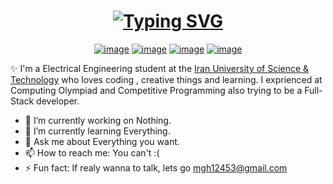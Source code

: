 <h1 align = "center">
<a href="https://git.io/typing-svg"><img src="https://readme-typing-svg.herokuapp.com?font=Fira+Code&size=75&duration=1500&pause=600&color=0CE82B&background=000000EE&center=true&vCenter=true&multiline=true&width=1920&height=384&lines=Hello+there!;My+name+is+MohammadReza+Gholamzade%2C;Welcome+to+my+README" alt="Typing SVG" /></a>
</h1>

<div align="center">

[![image](https://img.shields.io/badge/Telegram-blue?style=for-the-badge&logo=telegram)](https://t.me/mmd0dmm)
[![image](https://img.shields.io/badge/Gmail-D14836?style=for-the-badge&logo=gmail&logoColor=white)](mailto:mgh12453@gmail.com)
[![image](https://img.shields.io/badge/codeforces-blueviolet?style=for-the-badge&logo=codeforces&logoColor=white)](https://codeforces.com/profile/Mohammad.gholamzade)
[![image](https://img.shields.io/badge/stackoveflow-D14836?style=for-the-badge&logo=stackoverflow&logoColor=white)](https://stackoverflow.com/users/13301010/mohammad-gholamzade)
</div>

✨ I'm a Electrical Engineering student at the [Iran University of Science & Technology](http://www.iust.ac.ir/en) who loves coding , creative things and learning.
I exprienced at Computing Olympiad and Competitive Programming also trying to be a Full-Stack developer.

- 🔭 I’m currently working on Nothing.
- 🌱 I’m currently learning Everything. 
- 💬 Ask me about Everything you want.
- 📫 How to reach me: You can't :(
- ⚡ Fun fact: If realy wanna to talk, lets go [mgh12453@gmail.com](mailto:mgh12453gmail.com) 
